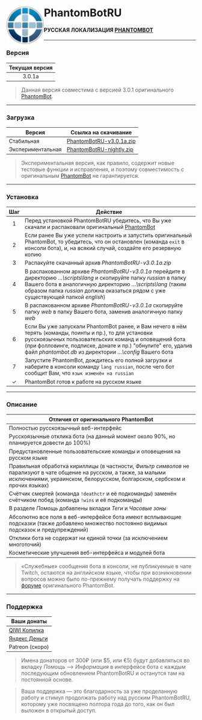 # <img src="https://github.com/PhantomBotRU/PhantomBotRU/blob/nightly/web/panel/img/logo.png" width="100px" align="left" alt="PhantomBotRU"/> PhantomBotRU
#### РУССКАЯ ЛОКАЛИЗАЦИЯ [PHANTOMBOT](https://phantom.bot "Открыть сайт phantom.bot")

---

### Версия

| Текущая версия |
| :------------: |
|     3.0.1a    |

> Данная версия совместима с версией 3.0.1 оригинального [PhantomBot](https://phantom.bot "Открыть сайт phantom.bot").

---

### Загрузка

|      Версия       | Ссылка на скачивание |
| ----------------- | -------------------- |
| Стабильная        | [PhantomBotRU-v3.0.1a.zip](https://github.com/PhantomBotRU/PhantomBotRU/tree/v3.0.1a.zip) |
| Экспериментальная | [PhantomBotRU-nightly.zip](https://github.com/PhantomBotRU/PhantomBotRU/archive/nightly.zip) |

> Экспериментальная версия, как правило, содержит новые тестовые функции и исправления, и поэтому совместимость с оригинальным [PhantomBot](https://phantom.bot "Открыть сайт phantom.bot") не гарантируется.

---

### Установка

|  Шаг  | Действие |
| :---: | -------- |
|   1   | Перед установкой PhantomBotRU убедитесь, что Вы уже скачали и распаковали оригинальный [PhantomBot](https://phantom.bot "Открыть сайт phantom.bot")
|   2   | Если ранее Вы уже успели настроить и запустить оригинальный PhantomBot, то убедитесь, что он остановлен (команда `exit` в консоли бота), и, на всякий случай, создайте его резервную копию |
|   3   | Распакуйте скачанный архив *PhantomBotRU-v3.0.1a.zip* |
|   4   | В распакованном архиве *PhantomBotRU-v3.0.1a* перейдите в директорию *…\scripts\lang* и скопируйте папку *russian* в папку Вашего бота в аналогичную директорию *…\scripts\lang* (таким образом папка *russian* должна оказаться рядом с уже существующей папкой *english*) |
|   5   | В распакованном архиве *PhantomBotRU-v3.0.1a* скопируйте папку *web* в папку Вашего бота, заменив аналогичную папку *web* |
|   6   | Если Вы уже запускали PhantomBot ранее, и Вам нечего в нём терять (команды, поинты и пр.), то для установки русскоязычных пользовательских команд и оповещений бота (при фолловинге, подписке, донате и пр.) "обнулите" его, удалив файл *phantombot.db* из директории *…\config* Вашего бота |
|   7   | Запустите PhantomBot, дождитесь его полной загрузки и наберите в консоли команду `lang russian`, после чего бот сообщит Вам, что `язык изменён на russian` |
|   ✓   | PhantomBot готов к работе на русском языке |

---

### Описание

| Отличия от оригинального PhantomBot |
| ----------------------------------- |
| Полностью русскоязычный веб-интерфейс |
| Русскоязычные отклика бота (на данный момент около 90%, но планируется довести до 100%) |
| Предустановленные пользовательские команды и оповещения на русском языке |
| Правильная обработка кириллицы (в частности, *Фильтр символов* не парализуют в чате общение на русском, а также, за малыми исключениями, украинском, белорусском, болгарском, сербском и прочих языках) |
| Счётчик смертей (команда `!deathctr` и её подкоманды) заменён счётчиком побед (команда `!wins` и её подкоманды) |
| В разделе *Помощь* добавлены вкладки *Теги* и *Часовые зоны* |
| Абсолютно все поля в веб-интерфейсе бота имеют всплывающие подсказки (также добавлено множество постоянно видимых подсказок и предупреждений) |
| Отклики бота не содержат ни единой точки (за исключением многоточий) |
| Косметические улучшения веб-интерфейса и модулей бота |

> «Служебные» сообщения бота в консоли, не публикуемые в чате Twitch, остаются на английском языке, чтобы при возникновении вопросов можно было по-прежнему получать поддержку на [форуме](https://community.phantom.bot) оригинального PhantomBot.

---

### Поддержка

| Ваши донаты |
| ----------- |
| [QIWI Копилка](https://qiwi.me/5e78d024-a014-4334-80d8-a0911dceb328) |
| [Яндекс Деньги](https://money.yandex.ru/to/410014576985955) |
| Patreon (скоро) |

> Имена донаторов от 300₽ (или $5, или €5) будут добавляться во вкладку *Помощь* –> *Информация* в интерфейсе бота с каждым последующим обновлением PhantomBotRU и останутся там на постоянной основе.

> Ваша поддержка — это благодарность за уже проделанную работу и стимул продолжать работу над русским PhantomBotRU, которому уже посвящено полтора года до того, как он был выложен в открытый доступ.
